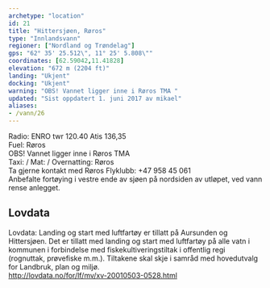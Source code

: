 ```yaml
---
archetype: "location"
id: 21
title: "Hittersjøen, Røros"
type: "Innlandsvann"
regioner: ["Nordland og Trøndelag"]
gps: "62° 35' 25.512\", 11° 25' 5.808\""
coordinates: [62.59042,11.41828]
elevation: "672 m (2204 ft)"
landing: "Ukjent"
docking: "Ukjent"
warning: "OBS! Vannet ligger inne i Røros TMA "
updated: "Sist oppdatert 1. juni 2017 av mikael"
aliases:
- /vann/26
---
```


Radio: ENRO twr 120.40 Atis 136,35\
Fuel:  Røros\
OBS! Vannet ligger inne i Røros TMA \
Taxi: / Mat: / Overnatting: Røros\
Ta gjerne kontakt med Røros Flyklubb: +47 958 45 061\
  Anbefalte fortøying i vestre ende av sjøen på nordsiden av utløpet, ved vann rense anlegget.

## Lovdata

Lovdata:  Landing og start med luftfartøy er tillatt på Aursunden og Hittersjøen. Det er tillatt med landing og start med luftfartøy på alle vatn i kommunen i forbindelse med fiskekultiveringstiltak i offentlig regi (rognuttak, prøvefiske m.m.). Tiltakene skal skje i samråd med hovedutvalg for Landbruk, plan og miljø. \
http://lovdata.no/for/lf/mv/xv-20010503-0528.html
